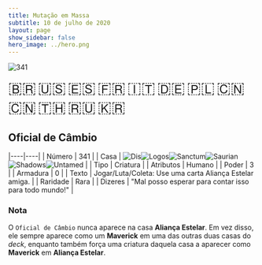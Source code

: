 ```yaml
---
title: Mutação em Massa
subtitle: 10 de julho de 2020
layout: page
show_sidebar: false
hero_image: ../hero.png
---
```


![341](https://cdn.keyforgegame.com/media/card_front/pt/479_341_6P8354W6JF5Q_pt.png)

<span title="Português" style="font-size: 32px;cursor: pointer;" onclick="javascript:document.querySelector('img[alt=\'341\']').src=document.querySelector('img[alt=\'341\']').src.replace(/card_front\/[^/]+/, 'card_front/pt').replace(/_[^/.0-9]+\.png/, '_pt.png')">🇧🇷</span>
<span title="English" style="font-size: 32px;cursor: pointer;" onclick="javascript:document.querySelector('img[alt=\'341\']').src=document.querySelector('img[alt=\'341\']').src.replace(/card_front\/[^/]+/, 'card_front/en').replace(/_[^/.0-9]+\.png/, '_en.png')">🇺🇸</span>
<span title="Español" style="font-size: 32px;cursor: pointer;" onclick="javascript:document.querySelector('img[alt=\'341\']').src=document.querySelector('img[alt=\'341\']').src.replace(/card_front\/[^/]+/, 'card_front/es').replace(/_[^/.0-9]+\.png/, '_es.png')">🇪🇸</span>
<span title="Français" style="font-size: 32px;cursor: pointer;" onclick="javascript:document.querySelector('img[alt=\'341\']').src=document.querySelector('img[alt=\'341\']').src.replace(/card_front\/[^/]+/, 'card_front/fr').replace(/_[^/.0-9]+\.png/, '_fr.png')">🇫🇷</span>
<span title="Italiano" style="font-size: 32px;cursor: pointer;" onclick="javascript:document.querySelector('img[alt=\'341\']').src=document.querySelector('img[alt=\'341\']').src.replace(/card_front\/[^/]+/, 'card_front/it').replace(/_[^/.0-9]+\.png/, '_it.png')">🇮🇹</span>
<span title="Deutsche" style="font-size: 32px;cursor: pointer;" onclick="javascript:document.querySelector('img[alt=\'341\']').src=document.querySelector('img[alt=\'341\']').src.replace(/card_front\/[^/]+/, 'card_front/de').replace(/_[^/.0-9]+\.png/, '_de.png')">🇩🇪</span>
<span title="Polskie" style="font-size: 32px;cursor: pointer;" onclick="javascript:document.querySelector('img[alt=\'341\']').src=document.querySelector('img[alt=\'341\']').src.replace(/card_front\/[^/]+/, 'card_front/pl').replace(/_[^/.0-9]+\.png/, '_pl.png')">🇵🇱</span>
<span title="简体中文" style="font-size: 32px;cursor: pointer;" onclick="javascript:document.querySelector('img[alt=\'341\']').src=document.querySelector('img[alt=\'341\']').src.replace(/card_front\/[^/]+/, 'card_front/zh-hans').replace(/_[^/.0-9]+\.png/, '_zh-hans.png')">🇨🇳</span>
<span title="繁體中文" style="font-size: 32px;cursor: pointer;" onclick="javascript:document.querySelector('img[alt=\'341\']').src=document.querySelector('img[alt=\'341\']').src.replace(/card_front\/[^/]+/, 'card_front/zh-hant').replace(/_[^/.0-9]+\.png/, '_zh-hant.png')">🇨🇳</span>
<span title="ไทย" style="font-size: 32px;cursor: pointer;" onclick="javascript:document.querySelector('img[alt=\'341\']').src=document.querySelector('img[alt=\'341\']').src.replace(/card_front\/[^/]+/, 'card_front/th').replace(/_[^/.0-9]+\.png/, '_th.png')">🇹🇭</span>
<span title="Pусский" style="font-size: 32px;cursor: pointer;" onclick="javascript:document.querySelector('img[alt=\'341\']').src=document.querySelector('img[alt=\'341\']').src.replace(/card_front\/[^/]+/, 'card_front/ru').replace(/_[^/.0-9]+\.png/, '_ru.png')">🇷🇺</span>
<span title="한국어" style="font-size: 32px;cursor: pointer;" onclick="javascript:document.querySelector('img[alt=\'341\']').src=document.querySelector('img[alt=\'341\']').src.replace(/card_front\/[^/]+/, 'card_front/ko').replace(/_[^/.0-9]+\.png/, '_ko.png')">🇰🇷</span>

## Oficial de Câmbio

|----|----|
| Número | 341 |
| Casa | ![Dis](https://archonarcana.com/images/thumb/e/e8/Dis.png/22px-Dis.png "Dis")![Logos](https://archonarcana.com/images/thumb/c/ce/Logos.png/22px-Logos.png "Logos")![Sanctum](https://archonarcana.com/images/thumb/c/c7/Sanctum.png/22px-Sanctum.png "Santuário")![Saurian](https://archonarcana.com/images/thumb/9/9e/Saurian_P.png/22px-Saurian_P.png "Sauro")![Shadows](https://archonarcana.com/images/thumb/e/ee/Shadows.png/22px-Shadows.png "Sombras")![Untamed](https://archonarcana.com/images/thumb/b/bd/Untamed.png/22px-Untamed.png "Indomados") |
| Tipo | Criatura |
| Atributos | Humano |
| Poder | 3 |
| Armadura | 0 |
| Texto | Jogar/Luta/Coleta: Use uma carta Aliança Estelar amiga. |
| Raridade | Rara |
| Dizeres | "Mal posso esperar para contar isso  para todo mundo!" |

### Nota

O `Oficial de Câmbio` nunca aparece na casa **Aliança Estelar**. Em vez disso, ele sempre aparece como um **Maverick** em uma das
outras duas casas do _deck_, enquanto também força uma criatura daquela casa a aparecer como **Maverick** em **Aliança Estelar**.
